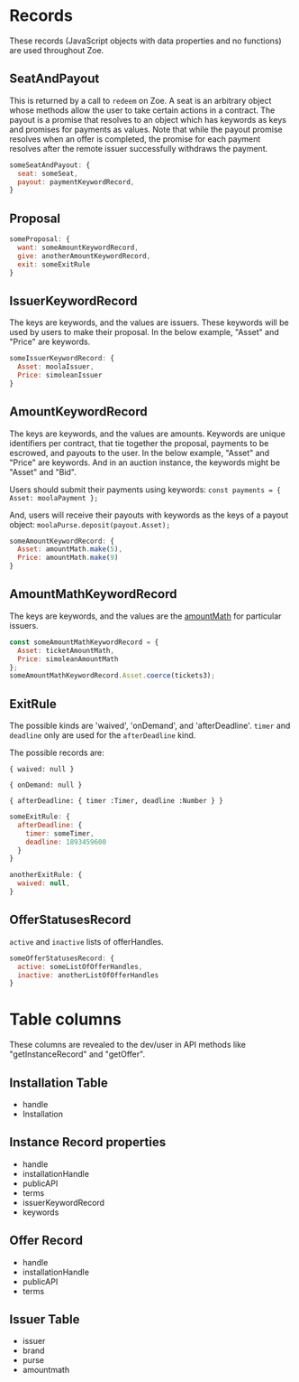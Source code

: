 # Records

<Zoe-Version/>

These records (JavaScript objects with data properties and no
functions) are used throughout Zoe.

## SeatAndPayout

This is returned by a call to `redeem` on Zoe. A seat is an arbitrary object whose methods allow the user to take certain actions in a contract. The payout is a promise that resolves to an object which has keywords as keys and promises for payments as values. Note that while the payout promise resolves when an offer is completed, the promise for each payment resolves after the remote issuer successfully withdraws the payment.

```js
someSeatAndPayout: {
  seat: someSeat,
  payout: paymentKeywordRecord,
}
```

## Proposal

```js
someProposal: {
  want: someAmountKeywordRecord,
  give: anotherAmountKeywordRecord,
  exit: someExitRule
}
```

## IssuerKeywordRecord

The keys are keywords, and the values are issuers. These keywords will
be used by users to make their proposal. In the below example, "Asset"
and "Price" are keywords.

```js
someIssuerKeywordRecord: {
  Asset: moolaIssuer,
  Price: simoleanIssuer
}
```

## AmountKeywordRecord

The keys are keywords, and the values are amounts.
Keywords are unique identifiers per contract, that tie together
the proposal, payments to be escrowed, and payouts to the user.
In the below example, "Asset" and "Price" are keywords.
And in an auction instance, the keywords might be "Asset" and "Bid".

Users should submit their payments using keywords: `const payments = { Asset: moolaPayment };`

And, users will receive their payouts with keywords as the keys of a
payout object: `moolaPurse.deposit(payout.Asset);`

```js
someAmountKeywordRecord: {
  Asset: amountMath.make(5),
  Price: amountMath.make(9)
}
```

## AmountMathKeywordRecord

The keys are keywords, and the values are the [amountMath](/ertp/guide/amount-math.html) for
particular issuers.

```js
const someAmountMathKeywordRecord = {
  Asset: ticketAmountMath,
  Price: simoleanAmountMath
};
someAmountMathKeywordRecord.Asset.coerce(tickets3);

```

## ExitRule

The possible kinds are 'waived', 'onDemand', and 'afterDeadline'. `timer` and `deadline` only are used for the `afterDeadline` kind.

The possible records are:

`{ waived: null }`

`{ onDemand: null }`

`{ afterDeadline: { timer :Timer, deadline :Number } }`

```js
someExitRule: {
  afterDeadline: {
    timer: someTimer,
    deadline: 1893459600
  }
}

anotherExitRule: {
  waived: null,
}
```

## OfferStatusesRecord

`active` and `inactive` lists of offerHandles.

```js
someOfferStatusesRecord: {
  active: someListOfOfferHandles,
  inactive: anotherListOfOfferHandles
}
```

# Table columns

These columns are revealed to the dev/user in API methods like "getInstanceRecord" and "getOffer".

## Installation Table
- handle
- Installation

## Instance Record properties
- handle
- installationHandle
- publicAPI
- terms
- issuerKeywordRecord
- keywords

## Offer Record
- handle
- installationHandle
- publicAPI
- terms

## Issuer Table
- issuer
- brand
- purse
- amountmath
